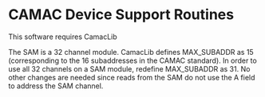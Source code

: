 # CAMAC Device Support Routines

This software requires CamacLib

The SAM is a 32 channel module. CamacLib defines MAX_SUBADDR as 15
(corresponding to the 16 subaddresses in the CAMAC standard). In
order to use all 32 channels on a SAM module, redefine MAX_SUBADDR
as 31. No other changes are needed since reads from the SAM do not
use the A field to address the SAM channel.
